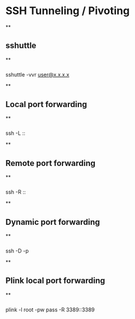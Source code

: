 # **SSH Tunneling / Pivoting**

  
  
**

## sshuttle  


**

###   
sshuttle -vvr user@x.x.x.x  
  
  

**

## Local port forwarding

**

###   
  
ssh <gateway> -L <local port to listen>:<remote host>:<remote port>  
  
  

**

## Remote port forwarding

**

###   
  
ssh <gateway> -R <remote port to bind>:<local host>:<local port>  
  
  

**

## Dynamic port forwarding

**

###   
  
ssh -D <local proxy port> -p <remote port> <target>  
  
  

**

## Plink local port forwarding

**

###   
  
plink -l root -pw pass -R 3389:<localhost>:3389 <remote host>